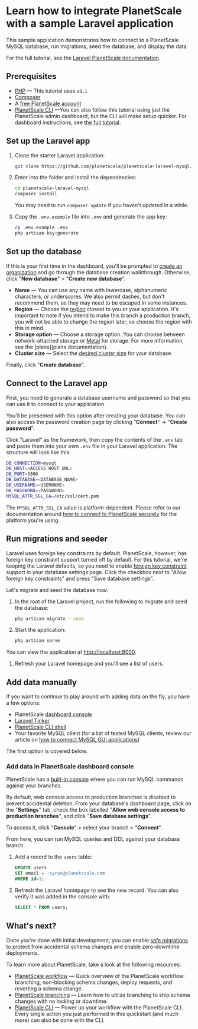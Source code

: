# Learn how to integrate PlanetScale with a sample Laravel application

This sample application demonstrates how to connect to a PlanetScale MySQL database, run migrations, seed the database, and display the data.

For the full tutorial, see the [Laravel PlanetScale documentation](https://planetscale.comhttps://planetscale.com/docs/tutorials/connect-laravel-app).

## Prerequisites

- [PHP](https://www.php.net/manual/en/install.php) &mdash; This tutorial uses `v8.1`
- [Composer](https://getcomposer.org/)
- A [free PlanetScale account](https://auth.planetscale.com/sign-up)
- [PlanetScale CLI](https://github.com/planetscale/cli) &mdash;You can also follow this tutorial using just the PlanetScale admin dashboard, but the CLI will make setup quicker. For dashboard instructions, see [the full tutorial](https://planetscale.comhttps://planetscale.com/docs/tutorials/connect-laravel-app).

## Set up the Laravel app

1. Clone the starter Laravel application:

   ```bash
   git clone https://github.com/planetscale/planetscale-laravel-mysql.git
   ```

2. Enter into the folder and install the dependencies:

   ```bash
   cd planetscale-laravel-mysql
   composer install
   ```

   You may need to run `composer update` if you haven't updated in a while.

3. Copy the `.env.example` file into `.env` and generate the app key:

   ```bash
   cp .env.example .env
   php artisan key:generate
   ```

## Set up the database

If this is your first time in the dashboard, you'll be prompted to [create an organization](https://planetscale.com/docs/onboarding/create-an-organization#creating-a-new-organization) and go through the database creation walkthrough. Otherwise, click "**New database**" > "**Create new database**".

- **Name** — You can use any name with lowercase, alphanumeric characters, or underscores. We also permit dashes, but don't recommend them, as they may need to be escaped in some instances.
- **Region** — Choose the [region](https://planetscale.com/docs/concepts/regions#available-regions) closest to you or your application. It's important to note if you intend to make this branch a production branch, you will not be able to change the region later, so choose the region with this in mind.
- **Storage option** — Choose a storage option. You can choose between network-attached storage or [Metal](/metal) for storage. For more information, see the [plans](plans documentation).
- **Cluster size** — Select the [desired cluster size](https://planetscale.com/docs/concepts/planetscale-plans) for your database.

Finally, click "**Create database**".

## Connect to the Laravel app

First, you need to generate a database username and password so that you can use it to connect to your application.

You'll be presented with this option after creating your database. You can also access the password creation page by clicking "**Connect**" -> "**Create password**".

Click "Laravel" as the framework, then copy the contents of the `.env` tab and paste them into your own `.env` file in your Laravel application. The structure will look like this:

```bash
DB_CONNECTION=mysql
DB_HOST=<ACCESS HOST URL>
DB_PORT=3306
DB_DATABASE=<DATABASE_NAME>
DB_USERNAME=<USERNAME>
DB_PASSWORD=<PASSWORD>
MYSQL_ATTR_SSL_CA=/etc/ssl/cert.pem
```

The `MYSQL_ATTR_SSL_CA` value is platform-dependent. Please refer to our documentation around [how to connect to PlanetScale securely](https://planetscale.com/docs/concepts/secure-connections#ca-root-configuration) for the platform you're using.

## Run migrations and seeder


Laravel uses foreign key constraints by default. PlanetScale, however, has foreign key constraint support turned off by default. For this tutorial, we're keeping the Laravel defaults, so you need to enable [foreign key constraint](https://planetscale.com/docs/concepts/foreign-key-constraints) support in your database settings page. Click the checkbox next to "Allow foreign key constraints" and press "Save database settings".

Let's migrate and seed the database now.

1. In the root of the Laravel project, run the following to migrate and seed the database:

   ```bash
   php artisan migrate --seed
   ```

2. Start the application:

   ```bash
   php artisan serve
   ```

You can view the application at [http://localhost:8000](http://localhost:8000).

1. Refresh your Laravel homepage and you'll see a list of users.

## Add data manually

If you want to continue to play around with adding data on the fly, you have a few options:

- PlanetScale [dashboard console](https://planetscale.com/docs/concepts/web-console)
- [Laravel Tinker](hhttps://laravel.comhttps://planetscale.com/docs/12.x/artisan#tinker)
- [PlanetScale CLI shell](https://planetscale.com/docs/reference/shell)
- Your favorite MySQL client (for a list of tested MySQL clients, review our article on [how to connect MySQL GUI applications](https://planetscale.com/docs/tutorials/connect-mysql-gui))

The first option is covered below.

### Add data in PlanetScale dashboard console

PlanetScale has a [built-in console](https://planetscale.com/docs/concepts/web-console) where you can run MySQL commands against your branches.

By default, web console access to production branches is disabled to prevent accidental deletion. From your database's dashboard page, click on the "**Settings**" tab, check the box labelled "**Allow web console access to production branches**", and click "**Save database settings**".

To access it, click "**Console**" > select your branch > "**Connect**".

From here, you can run MySQL queries and DDL against your database branch.

1. Add a record to the `users` table:

   ```sql
   UPDATE users
   SET email = 'cyrus@planetscale.com'
   WHERE id=1;
   ```

2. Refresh the Laravel homepage to see the new record. You can also verify it was added in the console with:

   ```sql
   SELECT * FROM users;
   ```

## What's next?

Once you're done with initial development, you can enable [safe migrations](https://planetscale.com/docs/concepts/safe-migrations) to protect from accidental schema changes and enable zero-downtime deployments.

To learn more about PlanetScale, take a look at the following resources:

- [PlanetScale workflow](https://planetscale.com/docs/concepts/planetscale-workflow) — Quick overview of the PlanetScale workflow: branching, non-blocking schema changes, deploy requests, and reverting a schema change.
- [PlanetScale branching](https://planetscale.com/docs/concepts/branching) — Learn how to utilize branching to ship schema changes with no locking or downtime.
- [PlanetScale CLI](https://planetscale.com/docs/reference/planetscale-cli) — Power up your workflow with the PlanetScale CLI. Every single action you just performed in this quickstart (and much more) can also be done with the CLI.

